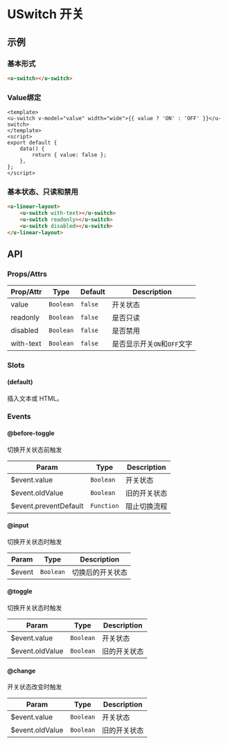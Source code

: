 # USwitch 开关

## 示例
### 基本形式

``` html
<u-switch></u-switch>
```

### Value绑定

``` vue
<template>
<u-switch v-model="value" width="wide">{{ value ? 'ON' : 'OFF' }}</u-switch>
</template>
<script>
export default {
    data() {
        return { value: false };
    },
};
</script>
```

### 基本状态、只读和禁用

``` html
<u-linear-layout>
    <u-switch with-text></u-switch>
    <u-switch readonly></u-switch>
    <u-switch disabled></u-switch>
</u-linear-layout>
```

## API
### Props/Attrs

| Prop/Attr | Type | Default | Description |
| --------- | ---- | ------- | ----------- |
| value | `Boolean` | `false` | 开关状态 |
| readonly | `Boolean` | `false` | 是否只读 |
| disabled | `Boolean` | `false` | 是否禁用 |
| with-text | `Boolean` | `false` | 是否显示开关`ON`和`OFF`文字 |

### Slots

#### (default)

插入文本或 HTML。

### Events

#### @before-toggle

切换开关状态前触发

| Param | Type | Description |
| ----- | ---- | ----------- |
| $event.value | `Boolean` | 开关状态 |
| $event.oldValue | `Boolean` | 旧的开关状态 |
| $event.preventDefault | `Function` | 阻止切换流程 |

#### @input

切换开关状态时触发

| Param | Type | Description |
| ----- | ---- | ----------- |
| $event | `Boolean` | 切换后的开关状态 |

#### @toggle

切换开关状态时触发

| Param | Type | Description |
| ----- | ---- | ----------- |
| $event.value | `Boolean` | 开关状态 |
| $event.oldValue | `Boolean` | 旧的开关状态 |

#### @change

开关状态改变时触发

| Param | Type | Description |
| ----- | ---- | ----------- |
| $event.value | `Boolean` | 开关状态 |
| $event.oldValue | `Boolean` | 旧的开关状态 |
